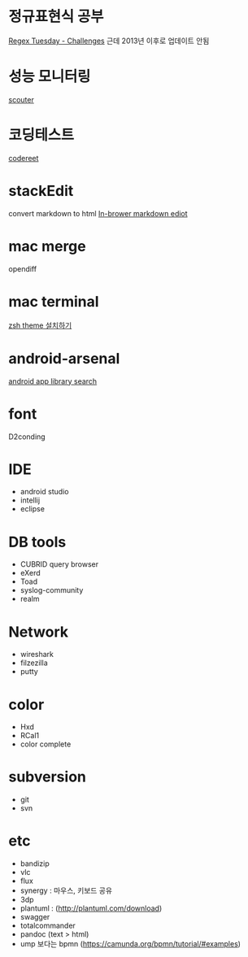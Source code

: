 # 정규표현식 공부
[Regex Tuesday - Challenges](http://callumacrae.github.io/regex-tuesday/)
근데 2013년 이후로 업데이트 안됨


# 성능 모니터링
[scouter](http://www.popit.kr/scouter-open-source-apm/)

# 코딩테스트
[codereet](https://codereet.com)

# stackEdit
convert markdown to html
[In-brower markdown ediot](https://stackEdit.io)

# mac merge
opendiff

# mac terminal
[zsh theme 설치하기](http://thdev.tech/mac/2016/05/01/Mac-ZSH-Install.html)

# android-arsenal
[android app library search](http://android-arsenal.com)

# font
D2conding

# IDE
- android studio
- intellij
- eclipse

# DB tools
- CUBRID query browser
- eXerd
- Toad
- syslog-community
- realm

# Network
- wireshark
- filzezilla
- putty

# color
- Hxd
- RCal1
- color complete

# subversion
- git
- svn

# etc
- bandizip
- vlc
- flux
- synergy : 마우스, 키보드 공유
- 3dp
- plantuml : (http://plantuml.com/download)
- swagger
- totalcommander
- pandoc (text > html)
- ump 보다는 bpmn (https://camunda.org/bpmn/tutorial/#examples)
